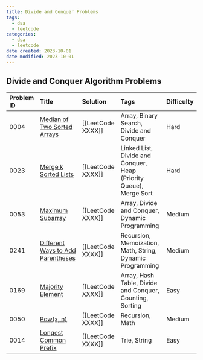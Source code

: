 ```yaml
---
title: Divide and Conquer Problems
tags:
  - dsa
  - leetcode
categories:
  - dsa
  - leetcode
date created: 2023-10-01
date modified: 2023-10-01
---
```


## Divide and Conquer Algorithm Problems

| Problem ID | Title | Solution | Tags | Difficulty |
| :------ | :------ | :------ | :------ | :------ |
| 0004 | [Median of Two Sorted Arrays](https://leetcode.com/problems/median-of-two-sorted-arrays/) | [[LeetCode XXXX]] | Array, Binary Search, Divide and Conquer | Hard |
| 0023 | [Merge k Sorted Lists](https://leetcode.com/problems/merge-k-sorted-lists/) | [[LeetCode XXXX]] | Linked List, Divide and Conquer, Heap (Priority Queue), Merge Sort | Hard |
| 0053 | [Maximum Subarray](https://leetcode.com/problems/maximum-subarray/) | [[LeetCode XXXX]] | Array, Divide and Conquer, Dynamic Programming | Medium |
| 0241 | [Different Ways to Add Parentheses](https://leetcode.com/problems/different-ways-to-add-parentheses/) | [[LeetCode XXXX]] | Recursion, Memoization, Math, String, Dynamic Programming | Medium |
| 0169 | [Majority Element](https://leetcode.com/problems/majority-element/) | [[LeetCode XXXX]] | Array, Hash Table, Divide and Conquer, Counting, Sorting | Easy |
| 0050 | [Pow(x, n)](https://leetcode.com/problems/powx-n/) | [[LeetCode XXXX]] | Recursion, Math | Medium |
| 0014 | [Longest Common Prefix](https://leetcode.com/problems/longest-common-prefix/) | [[LeetCode XXXX]] | Trie, String | Easy |
